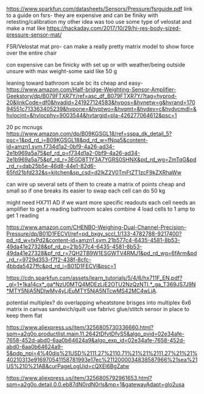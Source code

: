 https://www.sparkfun.com/datasheets/Sensors/Pressure/fsrguide.pdf
link to a guide on fsrs- they are expensive and can be finiky with retesting/calibration
my other idea was too use some type of velostat and make a mat like
https://hackaday.com/2017/10/29/hi-res-body-sized-pressure-sensor-mat/

FSR/Velostat mat
pro-
can make a really pretty matrix model to show force over the entire chair

con
expensive
can be finicky with set up or with weather/being outside
unsure with max weight-some said like 50 g



leaning toward bathroom scale bc its cheap and easy-
https://www.amazon.com/Half-bridge-Weighting-Sensor-Amplifier-Geekstory/dp/B079FTXR7Y/ref=asc_df_B079FTXR7Y/?tag=hyprod-20&linkCode=df0&hvadid=241927124583&hvpos=&hvnetw=g&hvrand=17094551c713363405239&hvpone=&hvptwo=&hvqmt=&hvdev=c&hvdvcmdl=&hvlocint=&hvlocphy=9003544&hvtargid=pla-426277064612&psc=1

20 pc mcnugs
https://www.amazon.com/dp/B09KGSGL18/ref=sspa_dk_detail_5?psc=1&pd_rd_i=B09KGSGL18&pd_rd_w=fNqa5&content-id=amzn1.sym.f734d1a2-0bf9-4a26-ad34-2e1b969a5a75&pf_rd_p=f734d1a2-0bf9-4a26-ad34-2e1b969a5a75&pf_rd_r=3EGD8T1Y3A7YGRS0SHNX&pd_rd_wg=ZmTqG&pd_rd_r=dab25b5e-46d8-44e1-82d6-65fd21bfd232&s=kitchen&sp_csd=d2lkZ2V0TmFtZT1zcF9kZXRhaWw

can wire up several sets of them to create a matrix of points
cheap and small so if one breaks its easier to swap
each cell can do 50 kg

might need HX711 AD if we want more specific readouts
each cell needs an amplifier to get a reading
bathroom scales combine 4 load cells to 1 amp to get 1 reading

https://www.amazon.com/CHENBO-Weighing-Dual-Channel-Precision-Pressure/dp/B01D1FECVI/ref=pd_bxgy_sccl_1/133-4782788-9217400?pd_rd_w=txPd2&content-id=amzn1.sym.21b577c4-6435-4581-8b53-49da41e27328&pf_rd_p=21b577c4-6435-4581-8b53-49da41e27328&pf_rd_r=7QH2TB9W1ESGWTV4RMJ1&pd_rd_wg=6fArm&pd_rd_r=9729d353-f7f2-438f-8cfc-4bbda5427ffc&pd_rd_i=B01D1FECVI&psc=1

https://cdn.sparkfun.com/assets/learn_tutorials/5/4/6/hx711F_EN.pdf?_gl=1*1ka14cx*_ga*NzU0MTQ4MDEzLjE2OTU2NzQzNTI.*_ga_T369JS7J9N*MTY5NjA5NDIwMy4yLjEuMTY5NjA5NTcwMS42MC4wLjA.



potential multiplex?
do overlapping wheatstone brisges into multiplex
6x6 matrix in canvas sandwich/quilt
use fabrivc glue/stitch sensor in place to keep them flat

https://www.aliexpress.us/item/3256805730336660.html?spm=a2g0o.productlist.main.11.2642tDfvtDfvS5&algo_pvid=02e34afe-7658-452d-abd0-6aa0b64624a9&algo_exp_id=02e34afe-7658-452d-abd0-6aa0b64624a9-5&pdp_npi=4%40dis%21USD%2111.27%2110.71%21%21%2111.27%21%21%40210313e916970541158781993e17ec%2112000034838587966%21sea%21US%210%21AB&curPageLogUid=cQXEl6BgZatw

https://www.aliexpress.us/item/3256805792961653.html?spm=a2g0o.detail.0.0.eb87dN0rdN0rIs&mp=1&gatewayAdapt=glo2usa
